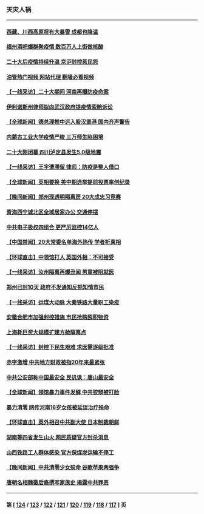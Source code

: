 ### 天灾人祸
---
#### [西藏、川西高原将有大暴雪 成都也降温](../../pages/ncid280/n13851712.md?10242045) 
#### [福州酒吧爆群聚疫情 数百万人上街做核酸](../../pages/ncid280/n13851756.md?10242045) 
#### [二十大后疫情持续升温 京沪封控惹民怨](../../pages/ncid280/n13851607.md?10242045) 
#### [油管热门视频 网站代理 翻墙必看视频](http://132.145.103.77:81/youtube.html?10242045)
#### [【一线采访】二十大期间 河南再曝防疫命案](../../pages/ncid280/n13851002.md?10242045) 
#### [伊利诺斯州律师拟向武汉政府提疫情索赔诉讼](../../pages/ncid280/n13850990.md?10242045) 
#### [【全球新闻】德总理推中远入股汉堡港 国内齐声警告](../../pages/ncid280/n13850707.md?10242045) 
#### [内蒙古工业大学疫情严峻 三万师生陷困境](../../pages/ncid280/n13850740.md?10242045) 
#### [二十大刚闭幕 四川泸定县发生5.0级地震](../../pages/ncid280/n13850657.md?10242045) 
#### [【一线采访】王宇遭滞留 律师：防疫是整人借口](../../pages/ncid280/n13850185.md?10242045) 
#### [【全球新闻】英相要换 美中期选举提前投票率创纪录](../../pages/ncid280/n13850070.md?10242045) 
#### [【晚间新闻】郑州现透明隔离房 20大成忠习竞赛](../../pages/ncid280/n13850069.md?10242045) 
#### [青海西宁城北区全域居家办公 交通停摆](../../pages/ncid280/n13849960.md?10242045) 
#### [中共电子极权四组合 更严厉监控14亿人](../../pages/ncid280/n13849352.md?10242045) 
#### [【中国禁闻】20大常委名单海外热传 学者析真相](../../pages/ncid280/n13849398.md?10242045) 
#### [【环球直击】中领馆打人 英国外相：不可接受](../../pages/ncid280/n13849397.md?10242045) 
#### [【一线采访】汝州隔离再爆丑闻 男童被阻就医](../../pages/ncid280/n13849489.md?10242045) 
#### [郑州已封10天 政府不发通知反抓知情市民](../../pages/ncid280/n13849249.md?10242045) 
#### [【一线采访】运煤大动脉 大秦铁路大量职工染疫](../../pages/ncid280/n13849413.md?10242045) 
#### [安徽合肥市加强封控措施 市民抢购囤积物资](../../pages/ncid280/n13849367.md?10242045) 
#### [上海耗巨资大规模扩建方舱隔离点](../../pages/ncid280/n13848957.md?10242045) 
#### [【一线采访】封控下民生艰难 求医需逐级批准](../../pages/ncid280/n13848855.md?10242045) 
#### [赤字激增 中共地方财政被指20年来最紧张](../../pages/ncid280/n13848516.md?10242045) 
#### [中共公安部称中国最安全 民讥讽：唐山最安全](../../pages/ncid280/n13848759.md?10242045) 
#### [【全球新闻】领馆暴力事件发酵 中共狡辩被打脸](../../pages/ncid280/n13848659.md?10242045) 
#### [暴力清零 网传河南16岁女孩被延误治疗殒命](../../pages/ncid280/n13848742.md?10242045) 
#### [【环球直击】英外相召中共副大使 日本制裁朝鲜](../../pages/ncid280/n13848691.md?10242045) 
#### [湖南等四省发生山火 网民质疑官方封杀消息](../../pages/ncid280/n13848324.md?10242045) 
#### [山西铁路工人群体感染 官方保煤炭运输不停工](../../pages/ncid280/n13848693.md?10242045) 
#### [【晚间新闻】中共清零少女殒命 谷歌苹果两强争](../../pages/ncid280/n13848665.md?10242045) 
#### [唐朝名相魏徵后裔撰写家族史 揭露中共罪恶](../../pages/ncid280/n13848336.md?10242045) 

---
#### 第 [ [124](./124.md?10242045) / [123](./123.md?10242045) / [122](./122.md?10242045) / [121](./121.md?10242045) / [120](./120.md?10242045) / [119](./119.md?10242045) / [118](./118.md?10242045) / [117](./117.md?10242045) ] 页
